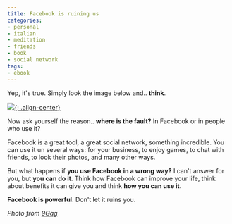 ```yaml
---
title: Facebook is ruining us
categories:
- personal
- italian
- meditation
- friends
- book
- social network
tags:
- ebook
---
```

Yep, it's true. Simply look the image below and.. **think**.

[![]({{site.url}}/images/facebook_shit.jpg){: .align-center}]({{site.url}}/images/facebook_shit.jpg)

Now ask yourself the reason.. **where is the fault?** In Facebook or in people
who use it?

Facebook is a great tool, a great social network, something incredible. You
can use it un several ways: for your business, to enjoy games, to chat
with friends, to look their photos, and many other ways.

But what happens if **you use Facebook in a wrong way?** I can't answer for you,
but **you can do it**. Think how Facebook can improve your life, think about
benefits it can give you and think **how you can use it.**

**Facebook is powerful**. Don't let it ruins you.
  
_Photo from [9Gag](http://9gag.com/gag/75376)_
